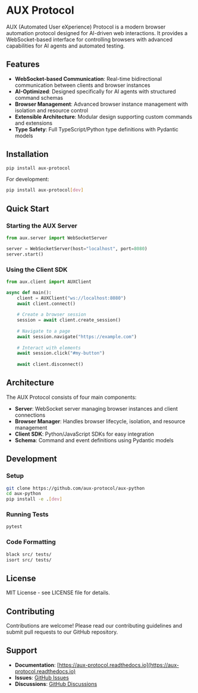 # AUX Protocol

AUX (Automated User eXperience) Protocol is a modern browser automation protocol designed for AI-driven web interactions. It provides a WebSocket-based interface for controlling browsers with advanced capabilities for AI agents and automated testing.

## Features

- **WebSocket-based Communication**: Real-time bidirectional communication between clients and browser instances
- **AI-Optimized**: Designed specifically for AI agents with structured command schemas
- **Browser Management**: Advanced browser instance management with isolation and resource control
- **Extensible Architecture**: Modular design supporting custom commands and extensions
- **Type Safety**: Full TypeScript/Python type definitions with Pydantic models

## Installation

```bash
pip install aux-protocol
```

For development:

```bash
pip install aux-protocol[dev]
```

## Quick Start

### Starting the AUX Server

```python
from aux.server import WebSocketServer

server = WebSocketServer(host="localhost", port=8080)
server.start()
```

### Using the Client SDK

```python
from aux.client import AUXClient

async def main():
    client = AUXClient("ws://localhost:8080")
    await client.connect()
    
    # Create a browser session
    session = await client.create_session()
    
    # Navigate to a page
    await session.navigate("https://example.com")
    
    # Interact with elements
    await session.click("#my-button")
    
    await client.disconnect()
```

## Architecture

The AUX Protocol consists of four main components:

- **Server**: WebSocket server managing browser instances and client connections
- **Browser Manager**: Handles browser lifecycle, isolation, and resource management
- **Client SDK**: Python/JavaScript SDKs for easy integration
- **Schema**: Command and event definitions using Pydantic models

## Development

### Setup

```bash
git clone https://github.com/aux-protocol/aux-python
cd aux-python
pip install -e .[dev]
```

### Running Tests

```bash
pytest
```

### Code Formatting

```bash
black src/ tests/
isort src/ tests/
```

## License

MIT License - see LICENSE file for details.

## Contributing

Contributions are welcome! Please read our contributing guidelines and submit pull requests to our GitHub repository.

## Support

- **Documentation**: [https://aux-protocol.readthedocs.io](https://aux-protocol.readthedocs.io)
- **Issues**: [GitHub Issues](https://github.com/aux-protocol/aux-python/issues)
- **Discussions**: [GitHub Discussions](https://github.com/aux-protocol/aux-python/discussions)